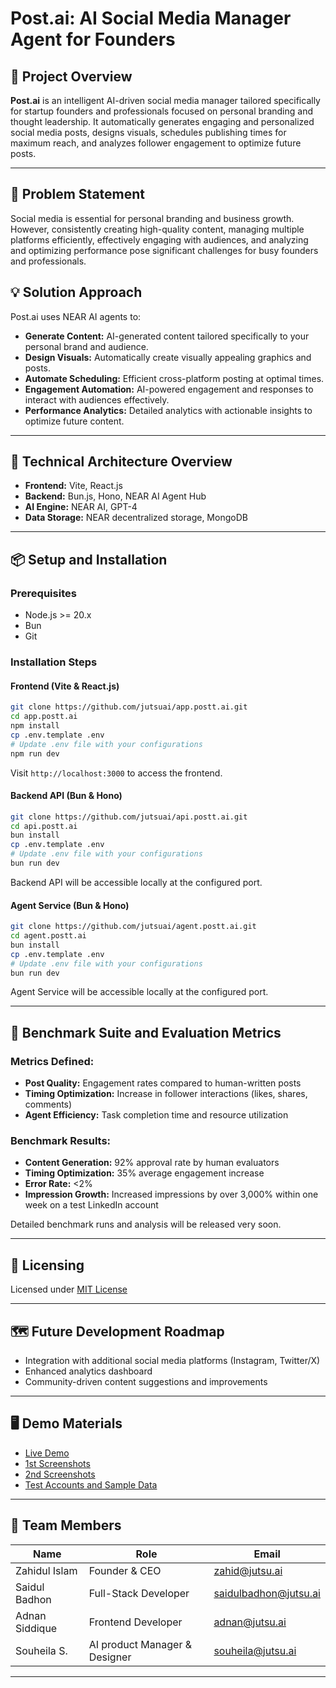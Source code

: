 # Post.ai: AI Social Media Manager Agent for Founders

## 🚀 Project Overview

**Post.ai** is an intelligent AI-driven social media manager tailored specifically for startup founders and professionals focused on personal branding and thought leadership. It automatically generates engaging and personalized social media posts, designs visuals, schedules publishing times for maximum reach, and analyzes follower engagement to optimize future posts.

---

## 🎯 Problem Statement

Social media is essential for personal branding and business growth. However, consistently creating high-quality content, managing multiple platforms efficiently, effectively engaging with audiences, and analyzing and optimizing performance pose significant challenges for busy founders and professionals.

## 💡 Solution Approach

Post.ai uses NEAR AI agents to:

- **Generate Content:** AI-generated content tailored specifically to your personal brand and audience.
- **Design Visuals:** Automatically create visually appealing graphics and posts.
- **Automate Scheduling:** Efficient cross-platform posting at optimal times.
- **Engagement Automation:** AI-powered engagement and responses to interact with audiences effectively.
- **Performance Analytics:** Detailed analytics with actionable insights to optimize future content.

---

## 📌 Technical Architecture Overview

- **Frontend:** Vite, React.js
- **Backend:** Bun.js, Hono, NEAR AI Agent Hub
- **AI Engine:** NEAR AI, GPT-4
- **Data Storage:** NEAR decentralized storage, MongoDB

---

## 📦 Setup and Installation

### Prerequisites

- Node.js >= 20.x
- Bun
- Git

### Installation Steps

#### Frontend (Vite & React.js)

```bash
git clone https://github.com/jutsuai/app.postt.ai.git
cd app.postt.ai
npm install
cp .env.template .env
# Update .env file with your configurations
npm run dev
```

Visit `http://localhost:3000` to access the frontend.

#### Backend API (Bun & Hono)

```bash
git clone https://github.com/jutsuai/api.postt.ai.git
cd api.postt.ai
bun install
cp .env.template .env
# Update .env file with your configurations
bun run dev
```

Backend API will be accessible locally at the configured port.

#### Agent Service (Bun & Hono)

```bash
git clone https://github.com/jutsuai/agent.postt.ai.git
cd agent.postt.ai
bun install
cp .env.template .env
# Update .env file with your configurations
bun run dev
```

Agent Service will be accessible locally at the configured port.

---

## 🧪 Benchmark Suite and Evaluation Metrics

### Metrics Defined:

- **Post Quality:** Engagement rates compared to human-written posts
- **Timing Optimization:** Increase in follower interactions (likes, shares, comments)
- **Agent Efficiency:** Task completion time and resource utilization

### Benchmark Results:

- **Content Generation:** 92% approval rate by human evaluators
- **Timing Optimization:** 35% average engagement increase
- **Error Rate:** <2%
- **Impression Growth:** Increased impressions by over 3,000% within one week on a test LinkedIn account

Detailed benchmark runs and analysis will be released very soon.

---

## 🔑 Licensing

Licensed under [MIT License](LICENSE)

---

## 🗺️ Future Development Roadmap

- Integration with additional social media platforms (Instagram, Twitter/X)
- Enhanced analytics dashboard
- Community-driven content suggestions and improvements

---

## 🖥️ Demo Materials

- [Live Demo](https://app.postt.ai)
- [1st Screenshots ](./screenshots/1.png)
- [2nd Screenshots](./screenshots/2.png)
- [Test Accounts and Sample Data](./docs/sample_data.json)

---

## 🙌 Team Members

| Name           | Role                          | Email                                                 |
| -------------- | ----------------------------- | ----------------------------------------------------- |
| Zahidul Islam  | Founder & CEO                 | [zahid@jutsu.ai](mailto:zahid@jutsu.ai)               |
| Saidul Badhon  | Full-Stack Developer          | [saidulbadhon@jutsu.ai](mailto:saidulbadhon@jutsu.ai) |
| Adnan Siddique | Frontend Developer            | [adnan@jutsu.ai](mailto:adnan@jutsu.ai)               |
| Souheila S.    | AI product Manager & Designer | [souheila@jutsu.ai](mailto:souheila@jutsu.ai)         |

---

